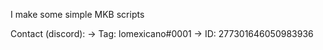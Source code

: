 I make some simple MKB scripts

Contact (discord):
	→ Tag: lomexicano#0001
	→ ID: 277301646050983936
